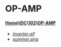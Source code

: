 # OP-AMP
#### [Home](..\..\..)\\[IDC](..\..)\\[102](..)\\[OP-AMP]()
- [_inverter.gif_](inverter.gif)
- [_summer.png_](summer.png)
